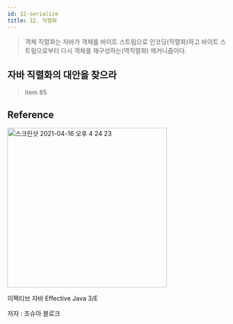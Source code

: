 ```yaml
---
id: 12-serialize
title: 12. 직렬화
---
```


> 객체 직렬화는 자바가 객체를 바이트 스트림으로 인코딩(직렬화)하고 바이트 스트림으로부터 다시 객체를 재구성하는(역직렬화) 메커니즘이다.

## 자바 직렬화의 대안을 찾으라

> item 85

## Reference

<img width="360" alt="스크린샷 2021-04-16 오후 4 24 23" src="https://user-images.githubusercontent.com/43809168/114987533-3e449400-9ed0-11eb-9b5f-a24f73b6f138.png"/>

이펙티브 자바 Effective Java 3/E

저자 : 조슈아 블로크

